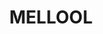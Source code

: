 ---
lastmod: '2025-04-06T06:05:20+00:00'
latitude: -34.770931
layout: suburb
longitude: 143.387009
postcode: '2734'
state: NSW
title: MELLOOL
url: /nsw/mellool/
---